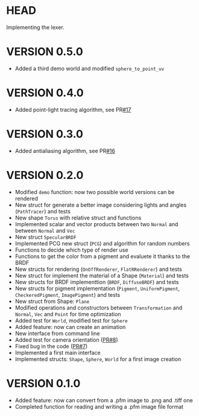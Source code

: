 # HEAD

Implementing the lexer.

# VERSION 0.5.0

- Added a third demo world and modified `sphere_to_point_uv`

# VERSION 0.4.0

- Added point-light tracing algorithm, see PR[#17](https://github.com/cosmofico97/Raytracing/pull/17)


# VERSION 0.3.0

- Added antialiasing algorithm, see PR[#16](https://github.com/cosmofico97/Raytracing/pull/16)


# VERSION 0.2.0

- Modified `demo` function: now two possible world versions can be rendered
- New struct for generate a better image considering lights and angles (`PathTracer`) and tests
- New shape `Torus` with relative struct and functions
- Implemented scalar and vector products between two `Normal` and between `Normal` and `Vec`
- New struct `SpecularBRDF`
- Implemented PCG new struct (`PCG`) and algorithm for random numbers
- Functions to decide which type of render use
- Functions to get the color from a pigment and evaluete it thanks to the BRDF
- New structs for rendering (`OnOffRenderer`, `FlatRRenderer`) and tests
- New struct for implement the material of a Shape (`Material`) and tests
- New structs for BRDF implementtion (`BRDF`, `DiffuseBRDF`) and tests
- New structs for pigment implementation (`Pigment`, `UniformPigment`, `CheckeredPigment`, `ImagePigment`) and tests
- New struct from Shape: `Plane`
- Modified operations and constructors between `Transformation` and `Normal`, `Vec` and `Point` for time optimization
- Added test for `World`, modified test for `Sphere`
- Added feature: now can create an animation
- New interface from command line
- Added test for camera orientation ([PR#8](https://github.com/cosmofico97/Raytracing/pull/8#issue-631504956))
- Fixed bug in the code ([PR#7](https://github.com/cosmofico97/Raytracing/pull/7#issue-630790415))
- Implemented a first main interface
- Implemented structs: `Shape`, `Sphere`, `World` for a first image creation


# VERSION 0.1.0

- Added feature: now can convert from a .pfm image to .png and .tiff one 
- Completed function for reading and writing a .pfm image file format